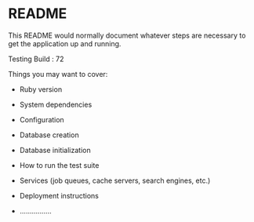 # README

This README would normally document whatever steps are necessary to get the
application up and running.

Testing Build : 72

Things you may want to cover:

* Ruby version

* System dependencies

* Configuration

* Database creation

* Database initialization

* How to run the test suite

* Services (job queues, cache servers, search engines, etc.)

* Deployment instructions

* ................
